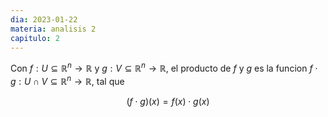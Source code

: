 ```yaml
---
dia: 2023-01-22
materia: analisis 2
capitulo: 2
---
```

Con $f: U \subseteq \mathbb{R}^n \to \mathbb{R}$ y $g: V \subseteq \mathbb{R}^n \to \mathbb{R}$, el producto de $f$ y $g$ es la funcion $f \cdot g: U \cap V \subseteq \mathbb{R}^n \to \mathbb{R}$, tal que

$$ (f \cdot g)(x) = f(x) \cdot g(x)$$